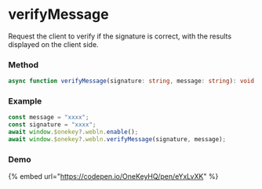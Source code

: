 # verifyMessage

Request the client to verify if the signature is correct, with the results displayed on the client side.

### Method

```typescript
async function verifyMessage(signature: string, message: string): void
```

### Example

```typescript
const message = "xxxx";
const signature = "xxxx";
await window.$onekey?.webln.enable();
await window.$onekey?.webln.verifyMessage(signature, message);
```

### Demo

{% embed url="https://codepen.io/OneKeyHQ/pen/eYxLvXK" %}
